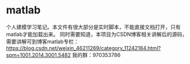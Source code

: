# matlab
个人建模学习笔记。本文件有很大部分是实时脚本，不能直接文档打开，只有matlab才能加载出来。
同时需要知道，本项目为CSDN博客相关讲解后的源码，需要讲解可到博客matlab专栏：https://blog.csdn.net/weixin_46211269/category_11242184.html?spm=1001.2014.3001.5482
我的群：970353786
